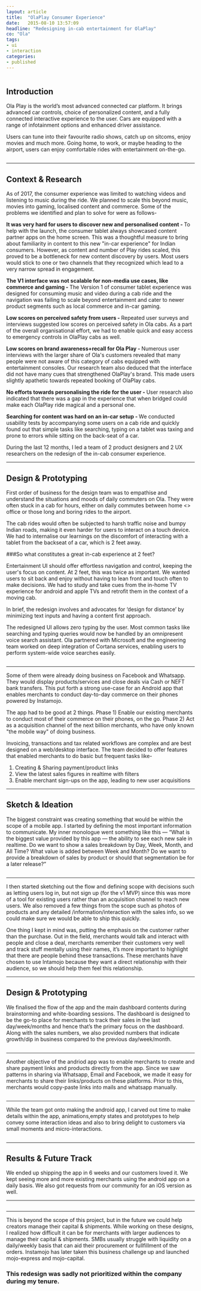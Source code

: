 ```yaml
---
layout: article
title:  "OlaPlay Consumer Experience"
date:   2015-08-10 13:57:09
headline: "Redesigning in-cab entertainment for OlaPlay"
co: "Ola"
tags:
- ui
- interaction
categories:
- published
---
```


<figure>
<img class="lazy" data-original="{{edchao.github.io}}/assets/img_olaplay_cover.jpg" />
</figure>


<!--more-->



## Introduction

Ola Play is the world’s most advanced connected car platform. It brings advanced car controls, choice of personalized content, and a fully connected interactive experience to the user. Cars are equipped with a range of infotainment options and enhanced driver assistance.

Users can tune into their favourite radio shows, catch up on sitcoms, enjoy movies and much more. Going home, to work, or maybe heading to the airport, users can enjoy comfortable rides with entertainment on-the-go.

<figure>
<img class="lazy" data-original="{{edchao.github.io}}/assets/img_olaplay_media.jpg" />
</figure>

---

## Context & Research

As of 2017, the consumer experience was limited to watching videos and listening to music during the ride. We planned to scale this beyond music, movies into gaming, localised content and commerce. Some of the problems we identified and plan to solve for were as follows-

<strong>It was very hard for users to discover new and personalised content - </strong>
To help with the launch, the consumer tablet always showcased content partner apps on the home screen. This was a thoughtful measure to bring about familiarity in content to this new "in-car experience" for Indian consumers. However, as content and number of Play rides scaled, this proved to be a bottleneck for new content discovery by users. Most users would stick to one or two channels that they recognized which lead to a very narrow spread in engagement.

<strong>The V1 interface was not scalable for non-media use cases, like commerce and gaming - </strong>
The Version 1 of consumer tablet experience was designed for consuming music and video during a cab ride and the navigation was failing to scale beyond entertainment and cater to newer product segments such as local commerce and in-car gaming.

<strong>Low scores on perceived safety from users - </strong>
Repeated user surveys and interviews suggested low scores on perceived safety in Ola cabs. As a part of the overall organisational effort, we had to enable quick and easy access to emergency controls in OlaPlay cabs as well. 

<strong>Low scores on brand awareness+recall for Ola Play - </strong>
Numerous user interviews with the larger share of Ola's customers revealed that many people were not aware of this category of cabs equipped with entertainment consoles. Our research team also deduced that the interface did not have many cues that strengthened OlaPlay's brand. This made users slightly apathetic towards repeated booking of OlaPlay cabs.


<strong>No efforts towards personalising the ride for the user - </strong>
User research also indicated that there was a gap in the experience that when bridged could make each OlaPlay ride magical and a personal one.

<strong>Searching for content was hard on an in-car setup - </strong>
We conducted usability tests by accompanying some users on a cab ride and quickly found out that simple tasks like searching, typing on a tablet was taxing and prone to errors while sitting on the back-seat of a car.

During the last 12 months, I led a team of 2 product designers and 2 UX researchers on the redesign of the in-cab consumer experience.


---
## Design & Prototyping

First order of business for the design team was to empathise and understand the situations and moods of daily commuters on Ola. They were often stuck in a cab for hours, either on daily commutes between home <> office or those long and boring rides to the airport.

The cab rides would often be subjected to harsh traffic noise and bumpy Indian roads, making it even harder for users to interact on a touch device. We had to internalise our learnings on the discomfort of interacting with a tablet from the backseat of a car, which is 2 feet away. 

###So what constitutes a great in-cab experience at 2 feet? 

Entertainment UI should offer effortless navigation and control, keeping the user's focus on content. At 2 feet, this was twice as important. We wanted users to sit back and enjoy without having to lean front and touch often to make decisions. We had to study and take cues from the in-home TV experience for android and apple TVs and retrofit them in the context of a moving cab.

In brief, the redesign involves and advocates for ‘design for distance’ by minimizing text inputs and having a content first approach.

The redesigned UI allows zero typing by the user. Most common tasks like searching and typing queries would now be handled by an omnipresent voice search assistant. Ola partnered with Microsoft and the engineering team worked on deep integration of Cortana services, enabling users to perform system-wide voice searches easily.



<figure>
<img class="lazy" data-original="{{edchao.github.io}}/assets/img_olaplay_2feet.jpg" />
</figure>

---

Some of them were already doing business on Facebook and Whatsapp. They would display products/services and close deals via Cash or NEFT bank transfers. This put forth a strong use-case for an Android app that enables merchants to conduct day-to-day commerce on their phones powered by Instamojo.

The app had to be good at 2 things. 
Phase 1) Enable our existing merchants to conduct most of their commerce on their phones, on the go.
Phase 2) Act as a acquisition channel of the next billion merchants, who have only known "the mobile way" of doing business.

Invoicing, transactions and tax related workflows are complex and are best designed on a web/desktop interface. The team decided to offer features that enabled merchants to do basic but frequent tasks like-
1) Creating & Sharing payment/product links
2) View the latest sales figures in realtime with filters
3) Enable merchant sign-ups on the app, leading to new user acquisitions

---
## Sketch & Ideation

The biggest constraint was creating something that would be within the scope of a mobile app. I started by defining the most important information to communicate. My inner monologue went something like this — “What is the biggest value provided by this app — the ability to see each new sale in realtime. Do we want to show a sales breakdown by Day, Week, Month, and All Time? What value is added between Week and Month? Do we want to provide a breakdown of sales by product or should that segmentation be for a later release?”

<figure>
<img class="lazy" data-original="{{edchao.github.io}}/assets/img_dbxmobile_cover.jpg" />
</figure>

---

I then started sketching out the flow and defining scope with decisions such as letting users log in, but not sign up (for the v1 MVP) since this was more of a tool for existing users rather than an acquisition channel to reach new users. We also removed a few things from the scope such as photos of products and any detailed /information/interaction with the sales info, so we could make sure we would be able to ship this quickly.

One thing I kept in mind was, putting the emphasis on the customer rather than the purchase. Out in the field, merchants would talk and interact with people and close a deal, merchants remember their customers very well and track stuff mentally using their names, it’s more important to highlight that there are people behind these transactions. These merchants have chosen to use Intamojo because they want a direct relationship with their audience, so we should help them feel this relationship.

---
## Design & Prototyping

We finalised the flow of the app and the main dashboard contents during brainstorming and white-boarding sessions. The dashboard is designed to be the go-to place for merchants to track their sales in the last day/week/months and hence that’s the primary focus on the dashboard. Along with the sales numbers, we also provided numbers that indicate growth/dip in business compared to the previous day/week/month.  

<figure>
<img class="lazy" data-original="{{edchao.github.io}}/assets/olaplay_music_player.gif" />
</figure>

---

Another objective of the andriod app was to enable merchants to create and share payment links and products directly from the app. Since we saw patterns in sharing via Whatsapp, Email and Facebook, we made it easy for merchants to share their links/products on these platforms. Prior to this, merchants would copy-paste links into mails and whatsapp manually.

<figure>
<img class="lazy" data-original="{{edchao.github.io}}/assets/img_dbxmobile_cover.jpg" />
</figure>

---

While the team got onto making the android app, I carved out time to make details within the app, animations,empty states and prototypes to help convey some interaction ideas and also to bring delight to customers via small moments and micro-interactions.



<figure>
<img class="lazy" data-original="{{edchao.github.io}}/assets/img_dbxmobile_cover.jpg" />
</figure>

---

## Results & Future Track

We ended up shipping the app in 6 weeks and our customers loved it. We kept seeing more and more existing merchants using the android app on a daily basis. We also got requests from our community for an iOS version as well.

---

<figure>
<img class="lazy" data-original="{{edchao.github.io}}/assets/img_dbxmobile_cover.jpg" />
</figure>

---

This is beyond the scope of this project, but in the future we could help creators manage their capital & shipments. While working on these designs, I realized how difficult it can be for merchants with larger audiences to manage their capital & shipments. SMBs usually struggle with liquidity on a daily/weekly basis that can aid their procurement or fullfillment of the orders. Instamojo has later taken this business challenge up and launched mojo-express and mojo-capital.

### This redesign was sadly not prioritized within the company during my tenure.
